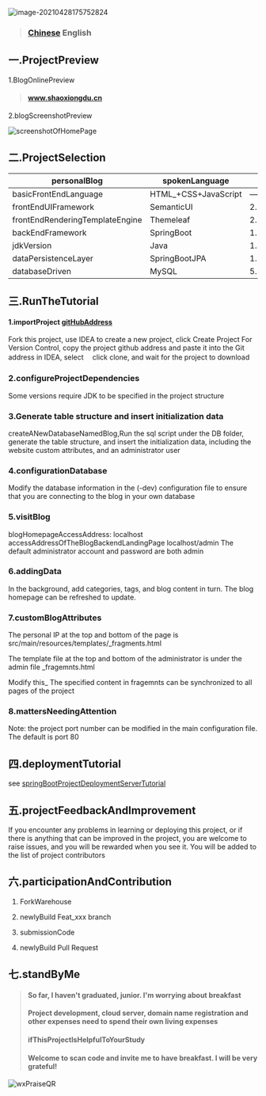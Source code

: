 ![image-20210428175752824](https://gitee.com/ShaoxiongDu/imageBed/raw/master/image-20210428175752824.png)

> ### [Chinese](readme.md) English
> 
## 一.ProjectPreview

1.BlogOnlinePreview

>#### <a href="http://www.shaoxiongdu.cn" target ="_blank" >www.shaoxiongdu.cn </a>

2.blogScreenshotPreview

![screenshotOfHomePage](https://gitee.com/ShaoxiongDu/imageBed/raw/master/image-20210430180342704.png)

## 二.ProjectSelection

| personalBlog         | spokenLanguage                 | version          |
| ---------------- | -------------------- | ------------- |
| basicFrontEndLanguage     | HTML_+CSS+JavaScript | ——            |
| frontEndUIFramework       | SemanticUI           | 2.2.4         |
| frontEndRenderingTemplateEngine | Themeleaf            | 2.1.5.RELEASE |
| backEndFramework         | SpringBoot           | 1.5.7.RELEASE |
| jdkVersion          | Java                 | 1.8           |
| dataPersistenceLayer       | SpringBootJPA        | 1.5.7.RELEASE |
| databaseDriven       | MySQL                | 5.1.44        |

## 三.RunTheTutorial

#### 1.importProject [gitHubAddress](https://github.com/shaoxiongdu/blog)

Fork this project, use IDEA to create a new project, click Create Project For Version Control, copy the project github address and paste it into the Git address in IDEA, select 　click clone, and wait for the project to download
### 2.configureProjectDependencies

Some versions require JDK to be specified in the project structure

### 3.Generate table structure and insert initialization data

createANewDatabaseNamedBlog,Run the sql script under the DB folder, generate the table structure, and insert the initialization data, including the website custom attributes, and an administrator user

### 4.configurationDatabase

Modify the database information in the (-dev) configuration file to ensure that you are connecting to the blog in your own database
### 5.visitBlog

blogHomepageAccessAddress: localhost  accessAddressOfTheBlogBackendLandingPage localhost/admin The default administrator account and password are both admin

### 6.addingData

In the background, add categories, tags, and blog content in turn. The blog homepage can be refreshed to update.

### 7.customBlogAttributes

The personal IP at the top and bottom of the page is src/main/resources/templates/_fragments.html 

The template file at the top and bottom of the administrator is under the admin file _fragemnts.html

Modify this_ The specified content in fragemnts can be synchronized to all pages of the project

### 8.mattersNeedingAttention

Note: the project port number can be modified in the main configuration file. The default is port 80
## 四.deploymentTutorial

see [springBootProjectDeploymentServerTutorial](https://zhuanlan.zhihu.com/p/97787791)

## 五.projectFeedbackAndImprovement

If you encounter any problems in learning or deploying this project, or if there is anything that can be improved in the project, you are welcome to raise issues, and you will be rewarded when you see it. You will be added to the list of project contributors
## 六.participationAndContribution

1. ForkWarehouse
2. newlyBuild Feat_xxx branch

3. submissionCode

4. newlyBuild Pull Request

## 七.standByMe

> #### So far, I haven't graduated, junior. I'm worrying about breakfast
> #### Project development, cloud server, domain name registration and other expenses need to spend their own living expenses
> #### ifThisProjectIsHelpfulToYourStudy
> #### Welcome to scan code and invite me to have breakfast. I will be very grateful!

![wxPraiseQR](https://gitee.com/ShaoxiongDu/imageBed/raw/master/wxPraiseQR.png)
